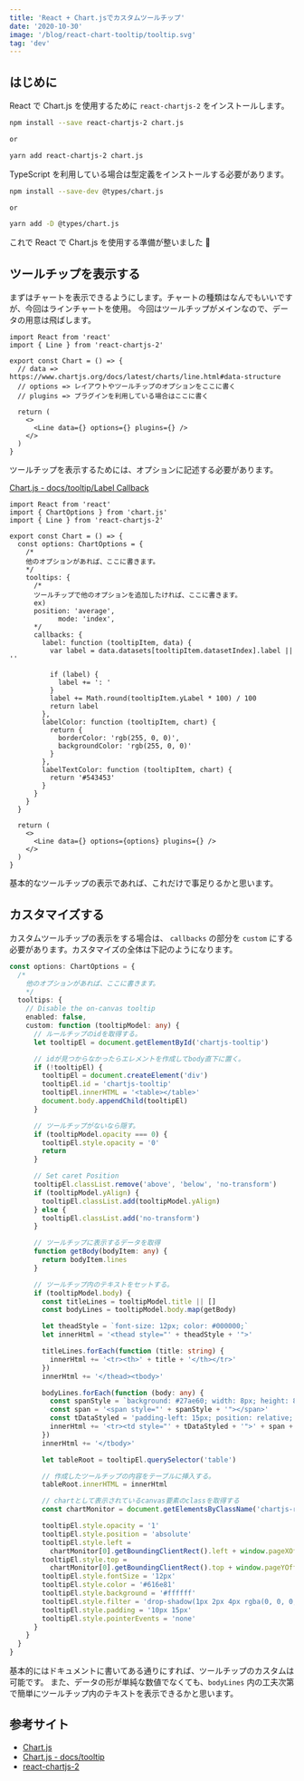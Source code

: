 ```yaml
---
title: 'React + Chart.jsでカスタムツールチップ'
date: '2020-10-30'
image: '/blog/react-chart-tooltip/tooltip.svg'
tag: 'dev'
---
```


## はじめに

React で Chart.js を使用するために `react-chartjs-2` をインストールします。

```bash
npm install --save react-chartjs-2 chart.js

or

yarn add react-chartjs-2 chart.js
```

TypeScript を利用している場合は型定義をインストールする必要があります。

```bash
npm install --save-dev @types/chart.js

or

yarn add -D @types/chart.js
```

これで React で Chart.js を使用する準備が整いました 👏

## ツールチップを表示する

まずはチャートを表示できるようにします。チャートの種類はなんでもいいですが、今回はラインチャートを使用。
今回はツールチップがメインなので、データの用意は飛ばします。

```tsx
import React from 'react'
import { Line } from 'react-chartjs-2'

export const Chart = () => {
  // data => https://www.chartjs.org/docs/latest/charts/line.html#data-structure
  // options => レイアウトやツールチップのオプションをここに書く
  // plugins => プラグインを利用している場合はここに書く

  return (
    <>
      <Line data={} options={} plugins={} />
    </>
  )
}
```

ツールチップを表示するためには、オプションに記述する必要があります。

[Chart.js - docs/tooltip/Label Callback](https://www.chartjs.org/docs/latest/configuration/tooltip.html#label-callback)

```tsx
import React from 'react'
import { ChartOptions } from 'chart.js'
import { Line } from 'react-chartjs-2'

export const Chart = () => {
  const options: ChartOptions = {
    /*
    他のオプションがあれば、ここに書きます。
    */
    tooltips: {
      /*
      ツールチップで他のオプションを追加したければ、ここに書きます。
      ex)
      position: 'average',
			mode: 'index',
      */
      callbacks: {
        label: function (tooltipItem, data) {
          var label = data.datasets[tooltipItem.datasetIndex].label || ''

          if (label) {
            label += ': '
          }
          label += Math.round(tooltipItem.yLabel * 100) / 100
          return label
        },
        labelColor: function (tooltipItem, chart) {
          return {
            borderColor: 'rgb(255, 0, 0)',
            backgroundColor: 'rgb(255, 0, 0)'
          }
        },
        labelTextColor: function (tooltipItem, chart) {
          return '#543453'
        }
      }
    }
  }

  return (
    <>
      <Line data={} options={options} plugins={} />
    </>
  )
}
```

基本的なツールチップの表示であれば、これだけで事足りるかと思います。

## カスタマイズする

カスタムツールチップの表示をする場合は、 `callbacks` の部分を `custom` にする必要があります。カスタマイズの全体は下記のようになります。

```typescript
const options: ChartOptions = {
  /*
    他のオプションがあれば、ここに書きます。
    */
  tooltips: {
    // Disable the on-canvas tooltip
    enabled: false,
    custom: function (tooltipModel: any) {
      // ルールチップのidを取得する。
      let tooltipEl = document.getElementById('chartjs-tooltip')

      // idが見つからなかったらエレメントを作成してbody直下に置く。
      if (!tooltipEl) {
        tooltipEl = document.createElement('div')
        tooltipEl.id = 'chartjs-tooltip'
        tooltipEl.innerHTML = '<table></table>'
        document.body.appendChild(tooltipEl)
      }

      // ツールチップがないなら隠す。
      if (tooltipModel.opacity === 0) {
        tooltipEl.style.opacity = '0'
        return
      }

      // Set caret Position
      tooltipEl.classList.remove('above', 'below', 'no-transform')
      if (tooltipModel.yAlign) {
        tooltipEl.classList.add(tooltipModel.yAlign)
      } else {
        tooltipEl.classList.add('no-transform')
      }

      // ツールチップに表示するデータを取得
      function getBody(bodyItem: any) {
        return bodyItem.lines
      }

      // ツールチップ内のテキストをセットする。
      if (tooltipModel.body) {
        const titleLines = tooltipModel.title || []
        const bodyLines = tooltipModel.body.map(getBody)

        let theadStyle = `font-size: 12px; color: #000000;`
        let innerHtml = '<thead style="' + theadStyle + '">'

        titleLines.forEach(function (title: string) {
          innerHtml += '<tr><th>' + title + '</th></tr>'
        })
        innerHtml += '</thead><tbody>'

        bodyLines.forEach(function (body: any) {
          const spanStyle = `background: #27ae60; width: 8px; height: 8px; position: absolute; top: 4px; left: 0;`
          const span = '<span style="' + spanStyle + '"></span>'
          const tDataStyled = 'padding-left: 15px; position: relative;'
          innerHtml += '<tr><td style="' + tDataStyled + '">' + span + body + '</td></tr>'
        })
        innerHtml += '</tbody>'

        let tableRoot = tooltipEl.querySelector('table')

        // 作成したツールチップの内容をテーブルに挿入する。
        tableRoot.innerHTML = innerHtml

        // chartとして表示されているcanvas要素のclassを取得する
        const chartMonitor = document.getElementsByClassName('chartjs-render-monitor')

        tooltipEl.style.opacity = '1'
        tooltipEl.style.position = 'absolute'
        tooltipEl.style.left =
          chartMonitor[0].getBoundingClientRect().left + window.pageXOffset + tooltipModel.caretX + 'px'
        tooltipEl.style.top =
          chartMonitor[0].getBoundingClientRect().top + window.pageYOffset + tooltipModel.caretY + 'px'
        tooltipEl.style.fontSize = '12px'
        tooltipEl.style.color = '#616e81'
        tooltipEl.style.background = '#ffffff'
        tooltipEl.style.filter = 'drop-shadow(1px 2px 4px rgba(0, 0, 0, 0.2))'
        tooltipEl.style.padding = '10px 15px'
        tooltipEl.style.pointerEvents = 'none'
      }
    }
  }
}
```

基本的にはドキュメントに書いてある通りにすれば、ツールチップのカスタムは可能です。
また、データの形が単純な数値でなくても、`bodyLines` 内の工夫次第で簡単にツールチップ内のテキストを表示できるかと思います。

## 参考サイト

- [Chart.js](https://www.chartjs.org/)
- [Chart.js - docs/tooltip](https://www.chartjs.org/docs/latest/configuration/tooltip.html)
- [react-chartjs-2](https://github.com/jerairrest/react-chartjs-2)
